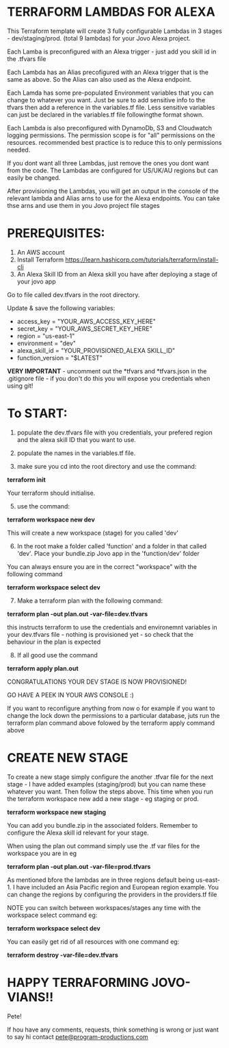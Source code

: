 
# TERRAFORM LAMBDAS FOR ALEXA

This Terraform template will create 3 fully configurable Lambdas in 3 stages - dev/staging/prod. (total 9 lambdas) for your Jovo Alexa project. 

Each Lamba is preconfigured with an Alexa trigger - just add you skill id in the .tfvars file

Each Lambda has an Alias precofigured with an Alexa trigger that is the same as above. So the Alias can also used as the Alexa endpoint. 

Each Lamda has some pre-populated Environment variables that you can change to whatever you want. Just be sure to add sensitive info to the tfvars then add a reference in the variables.tf file. Less sensitive variables can just be declared in the variables.tf file followingthe format shown.

Each Lambda is also preconfigured with DynamoDb, S3 and Cloudwatch logging permissions. The permission scope is for "all" permissions on the resources. recommended best practice is to reduce this to only permissions needed. 

If you dont want all three Lambdas, just remove the ones you dont want from the code. The Lambdas are configured for US/UK/AU regions but can easily be changed. 

After provisioning the Lambdas, you will get an output in the console of the relevant lambda and Alias arns to use for the Alexa endpoints. You can take thse arns and use them in you Jovo project file stages   


# PREREQUISITES:

1. An AWS account
2. Install Terraform https://learn.hashicorp.com/tutorials/terraform/install-cli
3. An Alexa Skill ID from an Alexa skill you have after deploying a stage of your jovo app

Go to file called dev.tfvars in the root directory.

Update & save the following variables:

- access_key       = "YOUR_AWS_ACCESS_KEY_HERE"
- secret_key       = "YOUR_AWS_SECRET_KEY_HERE"
- region           = "us-east-1"
- environment      = "dev"
- alexa_skill_id   = "YOUR_PROVISIONED_ALEXA SKILL_ID"
- function_version = "$LATEST"

**VERY IMPORTANT** - uncomment out the *tfvars and *tfvars.json in the .gitignore file - if you don't do this you will expose you credentials when using git!


# To START:

1. populate the dev.tfvars file with you credentials, your prefered region and the alexa skill ID that you want to use.

2. populate the names in the variables.tf file.

3. make sure you cd into the root directory and use the command:

**terraform init**

Your terraform should initialise.

5. use the command:

**terraform workspace new dev**

This will create a new workspace (stage) for you called 'dev'

6. In the root make a folder called 'function' and a folder in that called 'dev'. Place your bundle.zip Jovo app in the 'function/dev' folder 

You can always ensure you are in the correct "workspace" with the following command 

**terraform workspace select dev**

7. Make a terraform plan with the following command:

**terraform plan -out plan.out -var-file=dev.tfvars**

this instructs terraform to use the credentials and environemnt variables in your dev.tfvars file - nothing is provisioned yet - so check that the behaviour in the plan is expected

8. If all good use the command

**terraform apply plan.out**

CONGRATULATIONS YOUR DEV STAGE IS NOW PROVISIONED! 

GO HAVE A PEEK IN YOUR AWS CONSOLE :)

If you want to reconfigure anything from now o for example if you want to change the lock down the permissions to a particular database, juts run the terraform plan command above folowed by the terraform apply command above

# CREATE NEW STAGE

To create a new stage simply configure the another .tfvar file for the next stage - I have added examples (staging/prod) but you can name these whatever you want. Then  follow the steps above. This time when you run the terraform workspace new add a new stage - eg staging or prod.

**terraform workspace new staging**

You can add you bundle.zip in the associated folders. Remember to configure the Alexa skill id relevant for your stage.

When using the plan out command simply use the .tf var files for the workspace you are in eg 

**terraform plan -out plan.out -var-file=prod.tfvars**

As mentioned bfore the lambdas are in three regions default being us-east-1. I have included an Asia Pacific region and European region example. You can change the regions by configuring the providers in the providers.tf file

NOTE you can switch between workspaces/stages any time with the workspace select command eg:

**terraform workspace select dev**

You can easily get rid of all resources with one command eg:

**terraform destroy -var-file=dev.tfvars**


# HAPPY TERRAFORMING JOVO-VIANS!!
 
Pete!

If hou have any comments, requests, think something is wrong or just want to say hi contact pete@program-productions.com 

